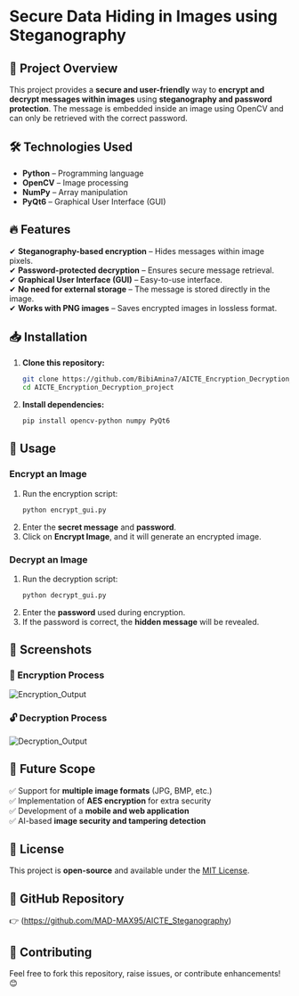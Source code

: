 # Secure Data Hiding in Images using Steganography

## 📌 Project Overview
This project provides a **secure and user-friendly** way to **encrypt and decrypt messages within images** using **steganography and password protection**. The message is embedded inside an image using OpenCV and can only be retrieved with the correct password.

## 🛠️ Technologies Used
- **Python** – Programming language
- **OpenCV** – Image processing
- **NumPy** – Array manipulation
- **PyQt6** – Graphical User Interface (GUI)

## 🔥 Features
✔ **Steganography-based encryption** – Hides messages within image pixels.  
✔ **Password-protected decryption** – Ensures secure message retrieval.  
✔ **Graphical User Interface (GUI)** – Easy-to-use interface.  
✔ **No need for external storage** – The message is stored directly in the image.  
✔ **Works with PNG images** – Saves encrypted images in lossless format.

## 📥 Installation
1. **Clone this repository:**  
   ```bash
   git clone https://github.com/BibiAmina7/AICTE_Encryption_Decryption_project.git
   cd AICTE_Encryption_Decryption_project
   ```
2. **Install dependencies:**  
   ```bash
   pip install opencv-python numpy PyQt6
   ```

## 🚀 Usage
### Encrypt an Image
1. Run the encryption script:
   ```bash
   python encrypt_gui.py
   ```
2. Enter the **secret message** and **password**.
3. Click on **Encrypt Image**, and it will generate an encrypted image.

### Decrypt an Image
1. Run the decryption script:
   ```bash
   python decrypt_gui.py
   ```
2. Enter the **password** used during encryption.
3. If the password is correct, the **hidden message** will be revealed.

## 🎯 Screenshots

### 🔐 Encryption Process
![Encryption_Output](assets/Encryption_Output.png)

### 🔓 Decryption Process
![Decryption_Output](assets/Decryption_Output.png)

## 🎯 Future Scope
✅ Support for **multiple image formats** (JPG, BMP, etc.)  
✅ Implementation of **AES encryption** for extra security  
✅ Development of a **mobile and web application**  
✅ AI-based **image security and tampering detection**  

## 📜 License
This project is **open-source** and available under the [MIT License](LICENSE).

## 🔗 GitHub Repository
👉 (https://github.com/MAD-MAX95/AICTE_Steganography)

## 🙌 Contributing
Feel free to fork this repository, raise issues, or contribute enhancements! 😊


